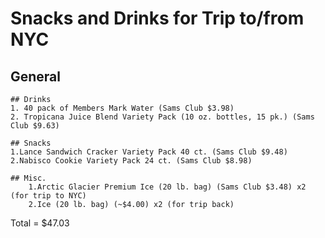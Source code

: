 # Snacks and Drinks for Trip to/from NYC

## General

	## Drinks
	1. 40 pack of Members Mark Water (Sams Club $3.98)
	2. Tropicana Juice Blend Variety Pack (10 oz. bottles, 15 pk.) (Sams Club $9.63)
	
	## Snacks
	1.Lance Sandwich Cracker Variety Pack 40 ct. (Sams Club $9.48)
	2.Nabisco Cookie Variety Pack 24 ct. (Sams Club $8.98)

	## Misc.
		1.Arctic Glacier Premium Ice (20 lb. bag) (Sams Club $3.48) x2 (for trip to NYC)
		2.Ice (20 lb. bag) (~$4.00) x2 (for trip back)
		
Total = $47.03
